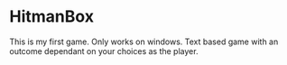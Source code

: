 # HitmanBox

This is my first game. Only works on windows. Text based game with an outcome dependant on your choices as the player.

